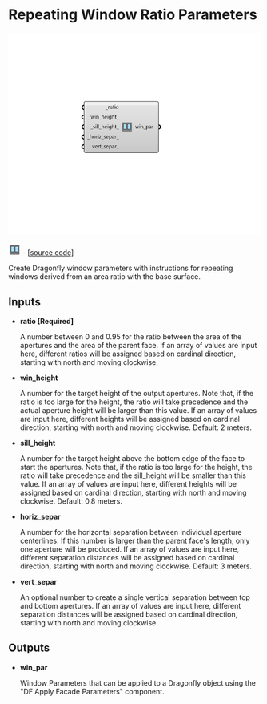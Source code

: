 # Repeating Window Ratio Parameters

![](../../.gitbook/assets/Repeating_Window_Ratio_Parameters.png)

![](../../.gitbook/assets/Repeating_Window_Ratio_Parameters%20%282%29.png) - [\[source code\]](https://github.com/ladybug-tools/dragonfly-grasshopper/blob/master/dragonfly_grasshopper/src//DF%20Repeating%20Window%20Ratio%20Parameters.py)

Create Dragonfly window parameters with instructions for repeating windows derived from an area ratio with the base surface.

## Inputs

* **ratio \[Required\]**

  A number between 0 and 0.95 for the ratio between the area of the apertures and the area of the parent face. If an array of values are input here, different ratios will be assigned based on cardinal direction, starting with north and moving clockwise. 

* **win\_height**

  A number for the target height of the output apertures. Note that, if the ratio is too large for the height, the ratio will take precedence and the actual aperture height will be larger than this value. If an array of values are input here, different heights will be assigned based on cardinal direction, starting with north and moving clockwise. Default: 2 meters. 

* **sill\_height**

  A number for the target height above the bottom edge of the face to start the apertures. Note that, if the ratio is too large for the height, the ratio will take precedence and the sill\_height will be smaller than this value. If an array of values are input here, different heights will be assigned based on cardinal direction, starting with north and moving clockwise. Default: 0.8 meters. 

* **horiz\_separ**

  A number for the horizontal separation between individual aperture centerlines.  If this number is larger than the parent face's length, only one aperture will be produced. If an array of values are input here, different separation distances will be assigned based on cardinal direction, starting with north and moving clockwise. Default: 3 meters. 

* **vert\_separ**

  An optional number to create a single vertical separation between top and bottom apertures. If an array of values are input here, different separation distances will be assigned based on cardinal direction, starting with north and moving clockwise. 

## Outputs

* **win\_par**

  Window Parameters that can be applied to a Dragonfly object using the "DF Apply Facade Parameters" component. 

